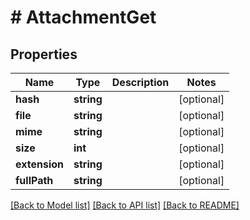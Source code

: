 # # AttachmentGet

## Properties

Name | Type | Description | Notes
------------ | ------------- | ------------- | -------------
**hash** | **string** |  | [optional]
**file** | **string** |  | [optional]
**mime** | **string** |  | [optional]
**size** | **int** |  | [optional]
**extension** | **string** |  | [optional]
**fullPath** | **string** |  | [optional]

[[Back to Model list]](../../README.md#models) [[Back to API list]](../../README.md#endpoints) [[Back to README]](../../README.md)
